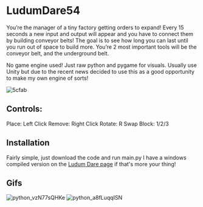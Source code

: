 # LudumDare54

You’re the manager of a tiny factory getting orders to expand! Every 15 seconds a new input and output will appear and you have to connect them by building conveyor belts! The goal is to see how long you can last until you run out of space to build more. You’re 2 most important tools will be the conveyor belt, and the underground belt.

No game engine used! Just raw python and pygame for visuals. Usually use Unity but due to the recent news decided to use this as a good opportunity to make my own engine of sorts!

![5cfab](https://github.com/AncientEntity/LudumDare54/assets/22735861/b4f7f953-b903-4b22-bd02-7e9d523ed00f)



## Controls:
Place: Left Click
Remove: Right Click
Rotate: R
Swap Block: 1/2/3

## Installation
Fairly simple, just download the code and run main.py I have a windows compiled version on the [Ludum Dare page](https://ldjam.com/events/ludum-dare/54/tiny-factory) if that's more your thing! 

## Gifs

![python_vzN77sQHKe](https://github.com/AncientEntity/LudumDare54/assets/22735861/aacd61ba-51f7-4427-964e-fece53c1e6cc)
![python_a8fLuqqISN](https://github.com/AncientEntity/LudumDare54/assets/22735861/88f691db-1e49-4f1c-9b31-8f7e168d14e6)

